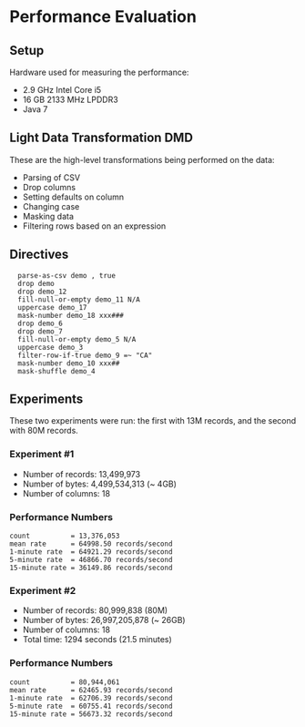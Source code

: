 # Performance Evaluation

## Setup

Hardware used for measuring the performance:

* 2.9 GHz Intel Core i5
* 16 GB 2133 MHz LPDDR3
* Java 7

## Light Data Transformation DMD

These are the high-level transformations being performed on the data:

* Parsing of CSV
* Drop columns
* Setting defaults on column
* Changing case
* Masking data
* Filtering rows based on an expression

## Directives

```
  parse-as-csv demo , true
  drop demo
  drop demo_12
  fill-null-or-empty demo_11 N/A
  uppercase demo_17
  mask-number demo_18 xxx###
  drop demo_6
  drop demo_7
  fill-null-or-empty demo_5 N/A
  uppercase demo_3
  filter-row-if-true demo_9 =~ "CA"
  mask-number demo_10 xxx##
  mask-shuffle demo_4
```

## Experiments

These two experiments were run: the first with 13M records, and the second with 80M records.

### Experiment #1

* Number of records: 13,499,973
* Number of bytes: 4,499,534,313 (~ 4GB)
* Number of columns: 18

### Performance Numbers

```
count          = 13,376,053
mean rate      = 64998.50 records/second
1-minute rate  = 64921.29 records/second
5-minute rate  = 46866.70 records/second
15-minute rate = 36149.86 records/second
```

### Experiment #2

* Number of records: 80,999,838 (80M)
* Number of bytes: 26,997,205,878 (~ 26GB)
* Number of columns: 18
* Total time: 1294 seconds (21.5 minutes)

### Performance Numbers
```
count          = 80,944,061
mean rate      = 62465.93 records/second
1-minute rate  = 62706.39 records/second
5-minute rate  = 60755.41 records/second
15-minute rate = 56673.32 records/second
```
